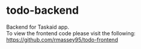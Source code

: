 # todo-backend
Backend for Taskaid app. <br>
To view the frontend code please visit the following: https://github.com/rmassey95/todo-frontend
